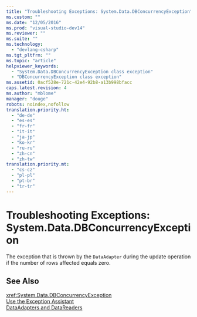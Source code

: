 ```yaml
---
title: "Troubleshooting Exceptions: System.Data.DBConcurrencyException"
ms.custom: ""
ms.date: "12/05/2016"
ms.prod: "visual-studio-dev14"
ms.reviewer: ""
ms.suite: ""
ms.technology: 
  - "devlang-csharp"
ms.tgt_pltfrm: ""
ms.topic: "article"
helpviewer_keywords: 
  - "System.Data.DBConcurrencyException class exception"
  - "DBConcurrencyException class exception"
ms.assetid: 0acf528e-721c-42e4-92b8-a13b998bfacc
caps.latest.revision: 4
ms.author: "mblome"
manager: "douge"
robots: noindex,nofollow
translation.priority.ht: 
  - "de-de"
  - "es-es"
  - "fr-fr"
  - "it-it"
  - "ja-jp"
  - "ko-kr"
  - "ru-ru"
  - "zh-cn"
  - "zh-tw"
translation.priority.mt: 
  - "cs-cz"
  - "pl-pl"
  - "pt-br"
  - "tr-tr"
---
```

# Troubleshooting Exceptions: System.Data.DBConcurrencyException
The exception that is thrown by the `DataAdapter` during the update operation if the number of rows affected equals zero.  
  
## See Also  
 <xref:System.Data.DBConcurrencyException>   
 [Use the Exception Assistant](../Topic/How%20to:%20Use%20the%20Exception%20Assistant.md)   
 [DataAdapters and DataReaders](../Topic/DataAdapters%20and%20DataReaders.md)